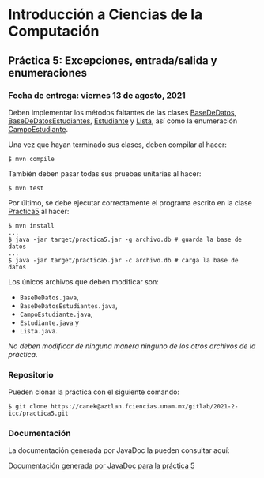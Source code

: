 Introducción a Ciencias de la Computación
=========================================

Práctica 5: Excepciones, entrada/salida y enumeraciones
-------------------------------------------------------

### Fecha de entrega: viernes 13 de agosto, 2021

Deben implementar los métodos faltantes de las clases
[BaseDeDatos](https://aztlan.fciencias.unam.mx/gitlab/2021-2-icc/practica5/blob/master/src/main/java/mx/unam/ciencias/icc/BaseDeDatos.java),
[BaseDeDatosEstudiantes](https://aztlan.fciencias.unam.mx/gitlab/2021-2-icc/practica5/blob/master/src/main/java/mx/unam/ciencias/icc/BaseDeDatosEstudiantes.java),
[Estudiante](https://aztlan.fciencias.unam.mx/gitlab/2021-2-icc/practica5/blob/master/src/main/java/mx/unam/ciencias/icc/Estudiante.java) y
[Lista](https://aztlan.fciencias.unam.mx/gitlab/2021-2-icc/practica5/blob/master/src/main/java/mx/unam/ciencias/icc/Lista.java),
así como la enumeración
[CampoEstudiante](https://aztlan.fciencias.unam.mx/gitlab/2021-2-icc/practica5/blob/master/src/main/java/mx/unam/ciencias/icc/CampoEstudiante.java).

Una vez que hayan terminado sus clases, deben compilar al hacer:

```
$ mvn compile
```

También deben pasar todas sus pruebas unitarias al hacer:

```
$ mvn test
```

Por último, se debe ejecutar correctamente el programa escrito en la clase
[Practica5](https://aztlan.fciencias.unam.mx/gitlab/2021-2-icc/practica5/blob/master/src/main/java/mx/unam/ciencias/icc/Practica5.java)
al hacer:

```
$ mvn install
...
$ java -jar target/practica5.jar -g archivo.db # guarda la base de datos
...
$ java -jar target/practica5.jar -c archivo.db # carga la base de datos
```

Los únicos archivos que deben modificar son:

* `BaseDeDatos.java`,
* `BaseDeDatosEstudiantes.java`,
* `CampoEstudiante.java`,
* `Estudiante.java` y
* `Lista.java`.

*No deben modificar de ninguna manera ninguno de los otros archivos de la práctica*.

### Repositorio

Pueden clonar la práctica con el siguiente comando:

```
$ git clone https://canek@aztlan.fciencias.unam.mx/gitlab/2021-2-icc/practica5.git
```

### Documentación

La documentación generada por JavaDoc la pueden consultar aquí:

[Documentación generada por JavaDoc para la práctica
5](https://aztlan.fciencias.unam.mx/~canek/2021-2-icc/practica5/apidocs/index.html)
